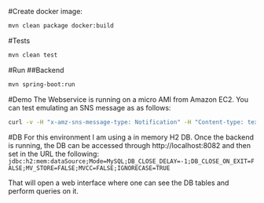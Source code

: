 #Create docker image:
```bash
mvn clean package docker:build
```


#Tests
```bash
mvn clean test
````

#Run
##Backend
```bash
mvn spring-boot:run
```

#Demo
The Webservice is running on a micro AMI from Amazon EC2. You can test emulating an SNS message as as follows:

```bash
curl -v -H "x-amz-sns-message-type: Notification" -H "Content-type: text/plain" -X POST -d '{"email":"aaa@example.com","name":"Didac","message":"This is a message sent by Merkel","timestamp":"2016-11-21T00:07:40"}' "http://54.201.95.75/notification"
```

#DB
For this environment I am using a in memory H2 DB. Once the backend is running, the DB can be accessed through http://localhost:8082 and then set in the URL the following:
`jdbc:h2:mem:dataSource;Mode=MySQL;DB_CLOSE_DELAY=-1;DB_CLOSE_ON_EXIT=FALSE;MV_STORE=FALSE;MVCC=FALSE;IGNORECASE=TRUE`

That will open a web interface where one can see the DB tables and perform queries on it.
